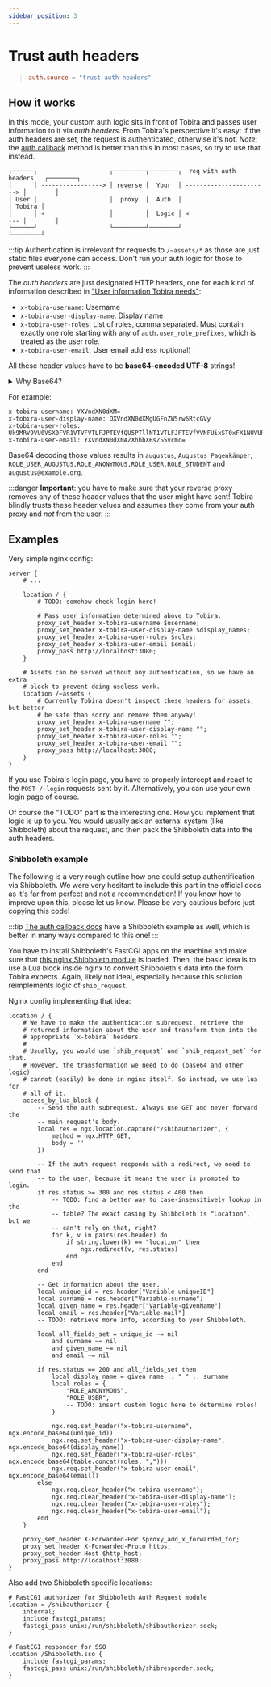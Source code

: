 ```yaml
---
sidebar_position: 3
---
```


# Trust auth headers

> ```toml
> auth.source = "trust-auth-headers"
> ```

## How it works

In this mode, your custom auth logic sits in front of Tobira and passes user information to it via *auth headers*.
From Tobira's perspective it's easy: if the auth headers are set, the request is authenticated, otherwise it's not.
*Note*: the [auth callback](./callback) method is better than this in most cases, so try to use that instead.

```
┌──────┐                    ┌─────────┐────────┐  req with auth headers   ┌────────┐
│      │ -----------------> │ reverse │  Your  │ -----------------------> │        │
│ User │                    │  proxy  │  Auth  │                          │ Tobira │
│      │ <----------------- │         │  Logic │ <----------------------- │        │
└──────┘                    └─────────┘────────┘                          └────────┘
```

:::tip
Authentication is irrelevant for requests to `/~assets/*` as those are just static files everyone can access.
Don't run your auth logic for those to prevent useless work.
:::

The *auth headers* are just designated HTTP headers, one for each kind of information described in ["User information Tobira needs"](./#user-information-tobira-needs):

- `x-tobira-username`: Username
- `x-tobira-user-display-name`: Display name
- `x-tobira-user-roles`: List of roles, comma separated.
  Must contain exactly one role starting with any of `auth.user_role_prefixes`, which is treated as the user role.
- `x-tobira-user-email`: User email address (optional)

All these header values have to be **base64-encoded UTF-8** strings!

<details>
<summary>Why Base64?</summary>

It is strongly recommended by the HTTP standard to only include ASCII bytes in HTTP headers.
Arbitrary bytes are *usually* passed through verbatim, but this is not guaranteed and often forbidden.
Base64 encoding is the safer option, that's why we chose it for Tobira.

</details>

For example:

```
x-tobira-username: YXVndXN0dXM=
x-tobira-user-display-name: QXVndXN0dXMgUGFnZW5rw6RtcGVy
x-tobira-user-roles: Uk9MRV9VU0VSX0FVR1VTVFVTLFJPTEVfQU5PTllNT1VTLFJPTEVfVVNFUixST0xFX1NUVURFTlQ=
x-tobira-user-email: YXVndXN0dXNAZXhhbXBsZS5vcmc=
```

Base64 decoding those values results in `augustus`, `Augustus Pagenkämper`, `ROLE_USER_AUGUSTUS,ROLE_ANONYMOUS,ROLE_USER,ROLE_STUDENT` and `augustus@example.org`.

:::danger
**Important**: you have to make sure that your reverse proxy removes any of these header values that the user might have sent!
Tobira blindly trusts these header values and assumes they come from your auth proxy and *not* from the user.
:::


## Examples

Very simple nginx config:

```nginx
server {
    # ...

    location / {
        # TODO: somehow check login here!

        # Pass user information determined above to Tobira.
        proxy_set_header x-tobira-username $username;
        proxy_set_header x-tobira-user-display-name $display_names;
        proxy_set_header x-tobira-user-roles $roles;
        proxy_set_header x-tobira-user-email $email;
        proxy_pass http://localhost:3080;
    }

    # Assets can be served without any authentication, so we have an extra
    # block to prevent doing useless work.
    location /~assets {
        # Currently Tobira doesn't inspect these headers for assets, but better
        # be safe than sorry and remove them anyway!
        proxy_set_header x-tobira-username "";
        proxy_set_header x-tobira-user-display-name "";
        proxy_set_header x-tobira-user-roles "";
        proxy_set_header x-tobira-user-email "";
        proxy_pass http://localhost:3080;
    }
}
```

If you use Tobira's login page, you have to properly intercept and react to the `POST /~login` requests sent by it.
Alternatively, you can use your own login page of course.

Of course the "TODO" part is the interesting one.
How you implement that logic is up to you.
You would usually ask an external system (like Shibboleth) about the request, and then pack the Shibboleth data into the auth headers.


### Shibboleth example

The following is a very rough outline how one could setup authentification via Shibboleth.
We were very hesitant to include this part in the official docs as it's far from perfect and not a recommendation!
If you know how to improve upon this, please let us know.
Please be very cautious before just copying this code!

:::tip
[The auth callback docs](./callback) have a Shibboleth example as well, which is better in many ways compared to this one!
:::

You have to install Shibboleth's FastCGI apps on the machine and make sure that [this nginx Shibboleth module](https://github.com/nginx-shib/nginx-http-shibboleth) is loaded.
Then, the basic idea is to use a Lua block inside nginx to convert Shibboleth's data into the form Tobira expects.
Again, likely not ideal, especially because this solution reimplements logic of `shib_request`.

Nginx config implementing that idea:

```nginx
location / {
    # We have to make the authentication subrequest, retrieve the
    # returned information about the user and transform them into the
    # appropriate `x-tobira` headers.
    #
    # Usually, you would use `shib_request` and `shib_request_set` for that.
    # However, the transformation we need to do (base64 and other logic)
    # cannot (easily) be done in nginx itself. So instead, we use lua for
    # all of it.
    access_by_lua_block {
        -- Send the auth subrequest. Always use GET and never forward the
        -- main request's body.
        local res = ngx.location.capture("/shibauthorizer", {
            method = ngx.HTTP_GET,
            body = ''
        })

        -- If the auth request responds with a redirect, we need to send that
        -- to the user, because it means the user is prompted to login.
        if res.status >= 300 and res.status < 400 then
            -- TODO: find a better way to case-insensitively lookup in the
            -- table? The exact casing by Shibboleth is "Location", but we
            -- can't rely on that, right?
            for k, v in pairs(res.header) do
                if string.lower(k) == "location" then
                    ngx.redirect(v, res.status)
                end
            end
        end

        -- Get information about the user.
        local unique_id = res.header["Variable-uniqueID"]
        local surname = res.header["Variable-surname"]
        local given_name = res.header["Variable-givenName"]
        local email = res.header["Variable-mail"]
        -- TODO: retrieve more info, according to your Shibboleth.

        local all_fields_set = unique_id ~= nil
            and surname ~= nil
            and given_name ~= nil
            and email ~= nil

        if res.status == 200 and all_fields_set then
            local display_name = given_name .. " " .. surname
            local roles = {
                "ROLE_ANONYMOUS",
                "ROLE_USER",
                -- TODO: insert custom logic here to determine roles!
            }

            ngx.req.set_header("x-tobira-username", ngx.encode_base64(unique_id))
            ngx.req.set_header("x-tobira-user-display-name", ngx.encode_base64(display_name))
            ngx.req.set_header("x-tobira-user-roles", ngx.encode_base64(table.concat(roles, ",")))
            ngx.req.set_header("x-tobira-user-email", ngx.encode_base64(email))
        else
            ngx.req.clear_header("x-tobira-username");
            ngx.req.clear_header("x-tobira-user-display-name");
            ngx.req.clear_header("x-tobira-user-roles");
            ngx.req.clear_header("x-tobira-user-email");
        end
    }

    proxy_set_header X-Forwarded-For $proxy_add_x_forwarded_for;
    proxy_set_header X-Forwarded-Proto https;
    proxy_set_header Host $http_host;
    proxy_pass http://localhost:3080;
}
```

Also add two Shibboleth specific locations:

```nginx
# FastCGI authorizer for Shibboleth Auth Request module
location = /shibauthorizer {
    internal;
    include fastcgi_params;
    fastcgi_pass unix:/run/shibboleth/shibauthorizer.sock;
}

# FastCGI responder for SSO
location /Shibboleth.sso {
    include fastcgi_params;
    fastcgi_pass unix:/run/shibboleth/shibresponder.sock;
}
```


